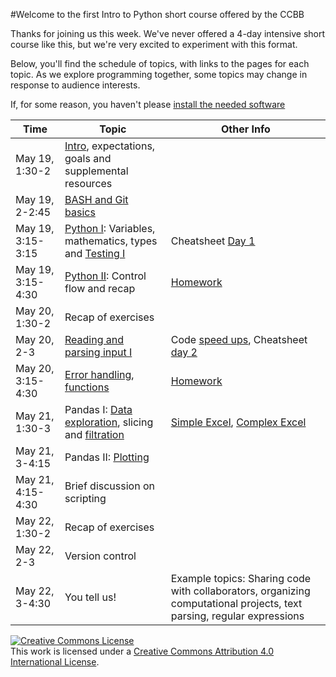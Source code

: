 #Welcome to the first Intro to Python short course offered by the CCBB

Thanks for joining us this week. We've never offered a 4-day intensive short course like this, but we're very excited to experiment with this format.

Below, you'll find the schedule of topics, with links to the pages for each topic. As we explore programming together, some topics may change in response to audience interests.

If, for some reason, you haven't please [install the needed software](hhttps://github.com/wrightaprilm/ccbb_pythonspring2014/blob/master/install.md)


|Time| Topic | Other Info | 
|-----|-----|-----|
|May 19, 1:30-2	| [Intro](https://github.com/wrightaprilm/ccbb_pythonspring2014/blob/master/intro.md), expectations, goals and supplemental resources	||	
|May 19, 2-2:45	| [BASH and Git basics](https://github.com/wrightaprilm/ccbb_pythonspring2014/blob/master/basics.md) | |	
|May 19, 3:15-3:15 | [Python I](https://github.com/wrightaprilm/ccbb_pythonspring2014/blob/master/python1.md): Variables, mathematics, types and [Testing I](https://github.com/wrightaprilm/ccbb_pythonspring2014/blob/master/testing.md) | Cheatsheet [Day 1](https://github.com/wrightaprilm/ccbb_pythonspring2014/blob/master/cheatsheet_day1.md)|
|May 19, 3:15-4:30 | [Python II](https://github.com/wrightaprilm/ccbb_pythonspring2014/blob/master/python2.md): Control flow and recap	| [Homework](https://github.com/wrightaprilm/ccbb_pythonspring2014/blob/master/homeworkmay19.md)|
|May 20, 1:30-2	| Recap of exercises | |
|May 20, 2-3 | [Reading and parsing input I](https://github.com/wrightaprilm/ccbb_pythonspring2014/blob/master/python3.md) |Code [speed ups](https://github.com/wrightaprilm/ccbb_pythonspring2014/blob/master/speed_ups.md), Cheatsheet [day 2](https://github.com/wrightaprilm/ccbb_pythonspring2014/blob/master/cheatsheet_day2.md) |
|May 20, 3:15-4:30 | [Error handling](https://github.com/wrightaprilm/ccbb_pythonspring2014/blob/master/exceptions.md), [functions](https://github.com/wrightaprilm/ccbb_pythonspring2014/blob/master/functions.md) | [Homework](https://github.com/wrightaprilm/ccbb_pythonspring2014/blob/master/homework_may20.md) |
|May 21, 1:30-3 | Pandas I: [Data exploration](https://github.com/wrightaprilm/ccbb_pythonspring2014/blob/master/intro_pandas.md), slicing and [filtration](https://github.com/wrightaprilm/ccbb_pythonspring2014/blob/master/missing_data.md) | [Simple Excel](https://github.com/wrightaprilm/ccbb_pythonspring2014/blob/master/sites_simple.csv), [Complex Excel](https://github.com/wrightaprilm/ccbb_pythonspring2014/blob/master/missing_data.md)|
|May 21, 3-4:15 | Pandas II: [Plotting](https://github.com/wrightaprilm/ccbb_pythonspring2014/blob/master/plotting.md) | |
|May 21, 4:15-4:30 | Brief discussion on scripting | |
|May 22, 1:30-2 |  Recap of exercises	| |	
|May 22, 2-3 | Version control | |
|May 22, 3-4:30 | You tell us! |Example topics: Sharing code with collaborators, organizing computational projects, text parsing, regular expressions|


<a rel="license" href="http://creativecommons.org/licenses/by/4.0/"><img alt="Creative Commons License" style="border-width:0" src="http://i.creativecommons.org/l/by/4.0/88x31.png" /></a><br />This work is licensed under a <a rel="license" href="http://creativecommons.org/licenses/by/4.0/">Creative Commons Attribution 4.0 International License</a>.

